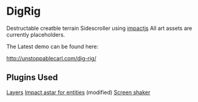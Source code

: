 DigRig
======

Destructable creatble terrain Sidescroller using <a href="http://impactjs.com/">impactjs</a>
All art assets are currently placeholders.

The Latest demo can be found here:

<a href="http://unstoppablecarl.com/dig-rig/">http://unstoppablecarl.com/dig-rig/</a>

Plugins Used
------------

<a href="https://github.com/amadeus/impact-layers">Layers</a>
<a href="https://github.com/hurik/impact-astar-for-entities">Impact astar for entities</a>
(modified)
<a href="https://github.com/killbot/Impactjs_screenshaker">Screen shaker</a>
